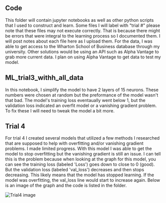 ## Code

This folder will contain jupyter notebooks as well as other python scripts that I used to construct and learn. Some files I will label with 
"trial #" please note that these files may not execute correctly. That is because there might be errors that were integral to the learning process so I documented them. I will post notes about each file here as I upload them. For the data, I was able to get access to the Wharton School of Business database through my university. Other solutions would be using an API such as Alpha Vantage to grab more current data. I plan on using Alpha Vantage to get data to test my model. 


## ML_trial3_withh_all_data

In this notebook, I simplify the model to have 2 layers of 15 neurons. These numbers were chosen at random but the preformance of the model wasn't that bad. 
The model's training loss eventaually went below 1, but the validation loss indicated an overfit model or a vanishing gradient problem. To fix these I will need to tweak the model a bit more. 


## Trial 4

For trial 4 I created several models that utilized a few methods I researched that are supposed to help with overfitting and/or vanishing gradient problems. I made limited progress. With this model I was able to get the model to stop overfitting but the vanishing gradient is still an issue. I can tell this is the problem because when looking at the graph for this model, you can see the training loss (labeled 'Loss') goes down to close to 0 (good). But the validation loss (labeled 'val_loss') decreases and then stops decreasing. This likely means that the model has stopped learning. If the model was overfitting, the val_loss line would start to increase again.  Below is an image of the graph and the code is listed in the folder.

![Trial4 image](/picture/pictures/trial4_graph.png)
